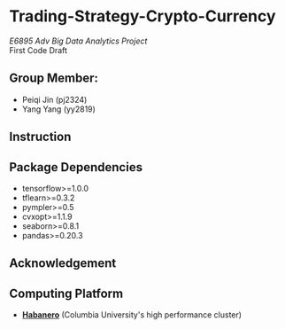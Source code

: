 # Trading-Strategy-Crypto-Currency 
_E6895 Adv Big Data Analytics Project_  
First Code Draft
## Group Member: 
* Peiqi Jin (pj2324)  
* Yang Yang (yy2819)  

## Instruction


## Package Dependencies
* tensorflow>=1.0.0
* tflearn>=0.3.2
* pympler>=0.5
* cvxopt>=1.1.9
* seaborn>=0.8.1
* pandas>=0.20.3


## Acknowledgement

## Computing Platform
* __[Habanero](https://cuit.columbia.edu/shared-research-computing-facility)__ (Columbia University's high performance cluster)
